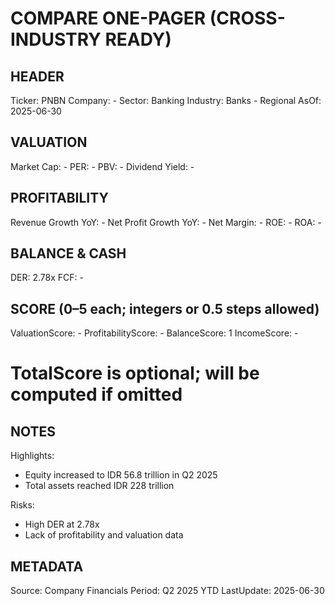 # COMPARE ONE-PAGER (CROSS-INDUSTRY READY)

## HEADER
Ticker: PNBN
Company: -
Sector: Banking
Industry: Banks - Regional
AsOf: 2025-06-30

## VALUATION
Market Cap: -
PER: -
PBV: -
Dividend Yield: -

## PROFITABILITY
Revenue Growth YoY: -
Net Profit Growth YoY: -
Net Margin: -
ROE: -
ROA: -

## BALANCE & CASH
DER: 2.78x
FCF: -

## SCORE (0–5 each; integers or 0.5 steps allowed)
ValuationScore: -
ProfitabilityScore: -
BalanceScore: 1
IncomeScore: -
# TotalScore is optional; will be computed if omitted

## NOTES
Highlights:
- Equity increased to IDR 56.8 trillion in Q2 2025
- Total assets reached IDR 228 trillion

Risks:
- High DER at 2.78x
- Lack of profitability and valuation data

## METADATA
Source: Company Financials
Period: Q2 2025 YTD
LastUpdate: 2025-06-30